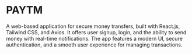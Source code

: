# PAYTM
A web-based application for secure money transfers, built with React.js, Tailwind CSS, and Axios. It offers user signup, login, and the ability to send money with real-time notifications. The app features a modern UI, secure authentication, and a smooth user experience for managing transactions.
